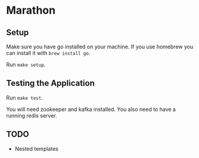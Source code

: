 # Marathon

## Setup

Make sure you have go installed on your machine.
If you use homebrew you can install it with `brew install go`.

Run `make setup`.

## Testing the Application

Run `make test`.

You will need zookeeper and kafka installed.
You also need to have a running redis server.

## TODO

 - Nested templates
